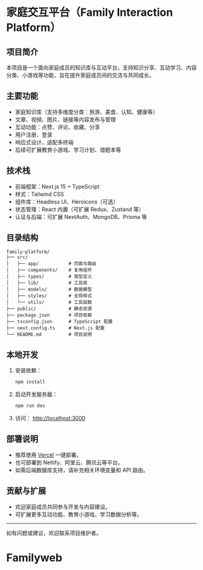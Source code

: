 # 家庭交互平台（Family Interaction Platform）

## 项目简介

本项目是一个面向家庭成员的知识库与互动平台，支持知识分享、互动学习、内容分类、小游戏等功能，旨在提升家庭成员间的交流与共同成长。

## 主要功能
- 家庭知识库（支持多维度分类：旅游、美食、认知、健康等）
- 文章、视频、图片、链接等内容发布与管理
- 互动功能：点赞、评论、收藏、分享
- 用户注册、登录
- 响应式设计，适配多终端
- 后续可扩展教育小游戏、学习计划、错题本等

## 技术栈
- 前端框架：Next.js 15 + TypeScript
- 样式：Tailwind CSS
- 组件库：Headless UI、Heroicons（可选）
- 状态管理：React 内置（可扩展 Redux、Zustand 等）
- 认证与后端：可扩展 NextAuth、MongoDB、Prisma 等

## 目录结构
```
family-platform/
├── src/
│   ├── app/           # 页面与路由
│   ├── components/    # 复用组件
│   ├── types/         # 类型定义
│   ├── lib/           # 工具库
│   ├── models/        # 数据模型
│   ├── styles/        # 全局样式
│   └── utils/         # 工具函数
├── public/            # 静态资源
├── package.json       # 项目依赖
├── tsconfig.json      # TypeScript 配置
├── next.config.ts     # Next.js 配置
└── README.md          # 项目说明
```

## 本地开发
1. 安装依赖：
   ```bash
   npm install
   ```
2. 启动开发服务器：
   ```bash
   npm run dev
   ```
3. 访问：
   [http://localhost:3000](http://localhost:3000)

## 部署说明
- 推荐使用 [Vercel](https://vercel.com/) 一键部署。
- 也可部署到 Netlify、阿里云、腾讯云等平台。
- 如需后端数据库支持，请补充相关环境变量和 API 路由。

## 贡献与扩展
- 欢迎家庭成员共同参与开发与内容建设。
- 可扩展更多互动功能、教育小游戏、学习数据分析等。

---

如有问题或建议，欢迎联系项目维护者。
# Familyweb
